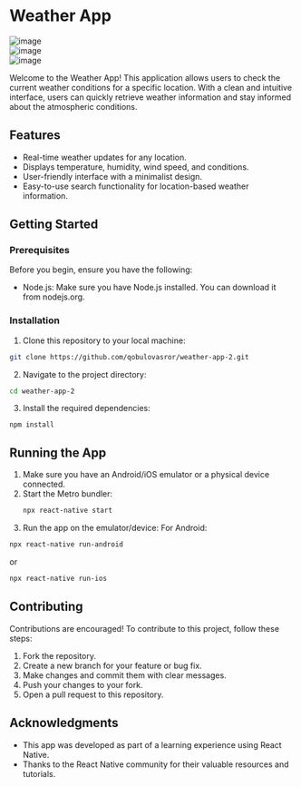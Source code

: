 # Weather App
![image](https://github.com/qobulovasror/weather-app-2/assets/71517683/45d3c60d-61c2-4af6-9e3c-690e2b0ffbb7)  
![image](https://github.com/qobulovasror/weather-app-2/assets/71517683/1000dca6-89a3-4afb-a410-2e74edfd3efa)  
![image](https://github.com/qobulovasror/weather-app-2/assets/71517683/b19e6358-0583-481a-9df1-102d894885a3)

Welcome to the Weather App! This application allows users to check the current weather conditions for a specific location. With a clean and intuitive interface, users can quickly retrieve weather information and stay informed about the atmospheric conditions.

## Features
- Real-time weather updates for any location.
- Displays temperature, humidity, wind speed, and conditions.
- User-friendly interface with a minimalist design.
- Easy-to-use search functionality for location-based weather information.

## Getting Started
### Prerequisites
Before you begin, ensure you have the following:
- Node.js: Make sure you have Node.js installed. You can download it from nodejs.org.

### Installation
1. Clone this repository to your local machine:
  ```bash
  git clone https://github.com/qobulovasror/weather-app-2.git
  ```
2. Navigate to the project directory:
  ```bash
  cd weather-app-2
  ```
3. Install the required dependencies:
  ```npm
  npm install
  ```
## Running the App
1. Make sure you have an Android/iOS emulator or a physical device connected.
2. Start the Metro bundler:
   ```bash
   npx react-native start
   ```
3. Run the app on the emulator/device:
  For Android:
  ```bash
  npx react-native run-android
  ```
  or
  ```bash
  npx react-native run-ios
  ```

## Contributing
Contributions are encouraged! To contribute to this project, follow these steps:

1. Fork the repository.
2. Create a new branch for your feature or bug fix.
3. Make changes and commit them with clear messages.
4. Push your changes to your fork.
5. Open a pull request to this repository.

## Acknowledgments
- This app was developed as part of a learning experience using React Native.
- Thanks to the React Native community for their valuable resources and tutorials.
